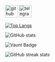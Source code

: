 


[<img src='https://cdn.jsdelivr.net/npm/simple-icons@3.0.1/icons/github.svg' alt='github' height='40'>](https://github.com/k0patych1)  [<img src='https://cdn.jsdelivr.net/npm/simple-icons@3.0.1/icons/telegram.svg' alt='telegram' height='40'>](https://t.me/k0patych1)  

[![Top Langs](https://github-readme-stats.vercel.app/api/top-langs/?username=k0patych1)](https://github.com/anuraghazra/github-readme-stats)

![GitHub stats](https://github-readme-stats.vercel.app/api?username=k0patych1&show_icons=true)  

![Vaunt Badge](https://api.vaunt.dev/v1/github/entities/k0patych1/contributions?format=svg&private=false)  

![GitHub streak stats](https://streak-stats.demolab.com/?user=k0patych1)  

